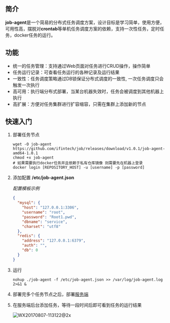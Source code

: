 ## 简介

**job-agent**是一个简易的分布式任务调度方案，设计目标是学习简单，使用方便，可用性高，摆脱对**crontab**等单机任务调度方案的依赖，支持一次性任务，定时任务，docker任务的运行。

## 功能

- 统一的任务管理：支持通过Web页面对任务进行CRUD操作，操作简单
- 任务运行记录：可查看任务运行的各种记录及运行结果
- 一致性：任务调度策略通过DB锁保证分布式调度的一致性, 一次任务调度只会触发一次执行
- 高可用：执行端分布式部署，当某台机器失效时，任务会被调度到其他机器上执行
- 高扩展：方便对任务集群进行扩容缩容，只需在集群上添加新的节点

## 快速入门

1. 部署任务节点

   ```shell
   wget -O job-agent https://github.com/ifintech/job/releases/download/v1.0.1/job-agent-amd64-1.0.1
   chmod +x job-agent
   # 如果需要执行docker任务并且依赖于私有仓库镜像 则需要先在机器上登录
   docker login [REPOSITORY_HOST] -u [username] -p [password]
   ```

2. 添加配置 **/etc/job-agent.json**

   *配置模板示例*

   ```json
   {
     "mysql": {
       "host": "127.0.0.1:3306",
       "username": "root",
       "password": "Root1.pwd",
       "dbname": "service",
       "charset": "utf8"
     },
     "redis": {
       "address": "127.0.0.1:6379",
       "auth": "",
       "db": 0
     }
   }
   ```

3. 运行

   ```shell
   nohup ./job-agent -f /etc/job-agent.json >> /var/log/job-agent.log 2>&1 &
   ```

4. 部署完多个任务节点之后，部署[服务端](https://github.com/ifintech/service)

5. 在服务端后台添加任务，等待一段时间后即可看到任务的运行结果

   ![WX20170807-113122@2x](https://ws3.sinaimg.cn/large/006tNc79ly1fir7yqblobj31kw0njq84.jpg)